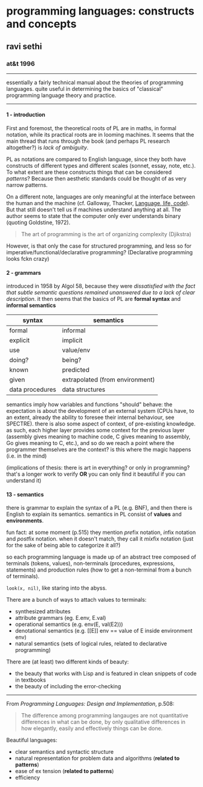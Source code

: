 # programming languages: constructs and concepts

## ravi sethi

### at&t 1996

---

essentially a fairly technical manual about the theories of programming languages. quite useful in determining the basics of "classical" programming language theory and practice.

---

#### 1 - introduction

First and foremost, the theoretical roots of PL are in maths, in formal notation, while its practical roots are in looming machines. It seems that the main thread that runs through the book (and perhaps PL research altogether?) is *lack of ambiguity*.

PL as notations are compared to English language, since they both have constructs of different types and different scales (sonnet, essay, note, etc.). To what extent are these constructs things that can be considered *patterns*? Because then aesthetic standards could be thought of as very narrow patterns.

On a different note, languages are only meaningful at the interface between the human and the machine (cf. Galloway, Thacker, [Language, life, code](https://onlinelibrary.wiley.com/doi/abs/10.1002/ad.317)). But that still doesn't tell us if machines understand anything at all. The author seems to state that the computer only ever understands binary (quoting Goldstine, 1972).

> The art of programming is the art of organizing complexity (Djikstra)

However, is that only the case for structured programming, and less so for imperative/functional/declarative programming? (Declarative programming looks fckn crazy)

#### 2 - grammars

introduced in 1958 by Algol 58, because they were *dissatisfied with the fact that subtle semantic questions remained unanswered due to a lack of clear description*. it then seems that the basics of PL are **formal syntax** and **informal semantics**

| syntax          | semantics |
| ------          | --------- |
| formal          | informal  |
| explicit        | implicit  |
| use             | value/env |
| doing?          | being?    |
| known           | predicted |
| given           | extrapolated (from environment) |
| data procedures | data structures|

semantics imply how variables and functions "should" behave: the expectation is about the development of an external system (CPUs have, to an extent, already the ability to foresee their internal behaviour, see SPECTRE). there is also some aspect of context, of pre-existing knowledge. as such, each higher layer provides some context for the previous layer (assembly gives meaning to machine code, C gives meaning to assembly, Go gives meaning to C, etc.), and so do we reach a point where the programmer themselves are the context? is this where the magic happens (i.e. in the mind)

(implications of thesis: there is art in everything? or only in programming? that's a longer work to verify **OR** you can only find it beautiful if you can understand it)

#### 13 - semantics

there is grammar to explain the syntax of a PL (e.g. BNF), and then there is English to explain its semantics. semantics in PL consist of **values** and **environments**.

fun fact: at some moment (p.515) they mention *pre*fix notation, *in*fix notation and *post*fix notation. when it doesn't match, they call it *mix*fix notation (just for the sake of being able to categorize it all?)

so each programming language is made up of an abstract tree composed of terminals (tokens, values), non-terminals (procedures, expressions, statements) and production rules (how to get a non-terminal from a bunch of terminals).

`look(x, nil)`, like staring into the abyss.

There are a bunch of ways to attach values to terminals:

- synthesized attributes
- attribute grammars (eg. E.env, E.val)
- operational semantics (e.g. env(E, val(E2)))
- denotational semantics (e.g. [[E]] env == value of E inside environment env)
- natural semantics (sets of logical rules, related to declarative programming)

There are (at least) two different kinds of beauty:

- the beauty that works with Lisp and is featured in clean snippets of code in textbooks
- the beauty of including the error-checking

---

From *Programming Languages: Design and Implementation*, p.508:

> The difference among programming langauges are not quantitative differences in what can be done, by only qualitative differences in how elegantly, easily and effectively things can be done.

Beautiful languages:

- clear semantics and syntactic structure
- natural representation for problem data and algorithms (**related to patterns**)
- ease of ex tension (**related to patterns**)
- efficiency
